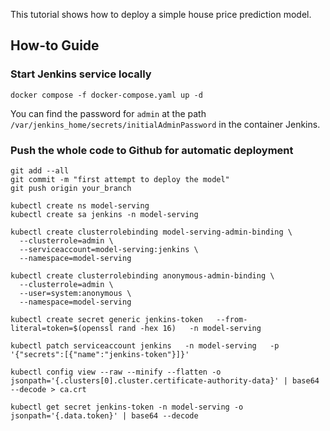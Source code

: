 This tutorial shows how to deploy a simple house price prediction model.

## How-to Guide

### Start Jenkins service locally
```shell
docker compose -f docker-compose.yaml up -d
```
You can find the password for `admin` at the path `/var/jenkins_home/secrets/initialAdminPassword` in the container Jenkins.

### Push the whole code to Github for automatic deployment
```shell
git add --all
git commit -m "first attempt to deploy the model"
git push origin your_branch

kubectl create ns model-serving
kubectl create sa jenkins -n model-serving

kubectl create clusterrolebinding model-serving-admin-binding \
  --clusterrole=admin \
  --serviceaccount=model-serving:jenkins \
  --namespace=model-serving

kubectl create clusterrolebinding anonymous-admin-binding \
  --clusterrole=admin \
  --user=system:anonymous \
  --namespace=model-serving

kubectl create secret generic jenkins-token   --from-literal=token=$(openssl rand -hex 16)   -n model-serving

kubectl patch serviceaccount jenkins   -n model-serving   -p '{"secrets":[{"name":"jenkins-token"}]}'

kubectl config view --raw --minify --flatten -o jsonpath='{.clusters[0].cluster.certificate-authority-data}' | base64 --decode > ca.crt

kubectl get secret jenkins-token -n model-serving -o jsonpath='{.data.token}' | base64 --decode

```